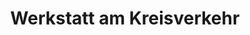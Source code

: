 ---
title: "Werkstatt am Kreisverkehr"
url: /teltow/werkstatt-am-kreisverkehr/
shop: Autowerkstatt
---